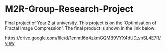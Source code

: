 # M2R-Group-Research-Project
Final project of Year 2 at university. This project is on the 'Optimisation of Fractal Image Compression'. The final product is shown in the link below:

https://drive.google.com/file/d/1enmtI6q4zkmGQMB9VYX4dUD_vnSL4E7R/view
